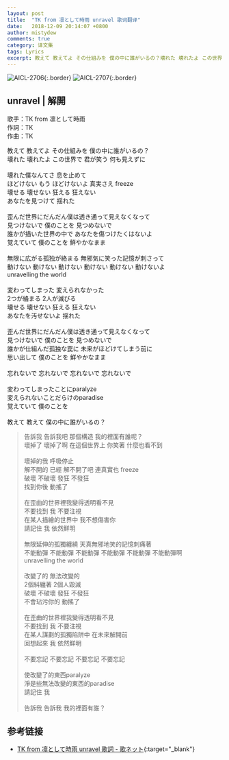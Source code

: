 ```yaml
---
layout: post
title:  "TK from 凛として時雨 unravel 歌词翻译"
date:   2018-12-09 20:14:07 +0800
author: mistydew
comments: true
category: 译文集
tags: Lyrics
excerpt: 教えて 教えてよ その仕組みを 僕の中に誰がいるの？壊れた 壊れたよ この世界で 君が笑う 何も見えずに。
---
```

![AICL-2706](https://mistydew.github.io/assets/images/cover/misc/AICL-2706.jpg){:.border}
![AICL-2707](https://mistydew.github.io/assets/images/cover/misc/AICL-2707.jpg){:.border}

## unravel | 解開

歌手：TK from 凛として時雨<br>
作詞：TK<br>
作曲：TK

<div class="lyric-original">
<p>
教えて 教えてよ その仕組みを 僕の中に誰がいるの？<br>
壊れた 壊れたよ この世界で 君が笑う 何も見えずに<br>
<br>
壊れた僕なんてさ 息を止めて<br>
ほどけない もう ほどけないよ 真実さえ freeze<br>
壊せる 壊せない 狂える 狂えない<br>
あなたを見つけて 揺れた<br>
<br>
歪んだ世界にだんだん僕は透き通って見えなくなって<br>
見つけないで 僕のことを 見つめないで<br>
誰かが描いた世界の中で あなたを傷つけたくはないよ<br>
覚えていて 僕のことを 鮮やかなまま<br>
<br>
無限に広がる孤独が絡まる 無邪気に笑った記憶が刺さって<br>
動けない 動けない 動けない 動けない 動けない 動けないよ<br>
unravelling the world<br>
<br>
変わってしまった 変えられなかった<br>
2つが絡まる 2人が滅びる<br>
壊せる 壊せない 狂える 狂えない<br>
あなたを汚せないよ 揺れた<br>
<br>
歪んだ世界にだんだん僕は透き通って見えなくなって<br>
見つけないで 僕のことを 見つめないで<br>
誰かが仕組んだ孤独な罠に 未来がほどけてしまう前に<br>
思い出して 僕のことを 鮮やかなまま<br>
<br>
忘れないで 忘れないで 忘れないで 忘れないで<br>
<br>
変わってしまったことにparalyze<br>
変えられないことだらけのparadise<br>
覚えていて 僕のことを<br>
<br>
教えて 教えて 僕の中に誰がいるの？
</p>
</div>

<div class="lyric-translation">
<blockquote>
告訴我 告訴我吧 那個構造 我的裡面有誰呢？<br>
壞掉了 壞掉了啊 在這個世界上 你笑著 什麼也看不到<br>
<br>
壞掉的我 呼吸停止<br>
解不開的 已經 解不開了吧 連真實也 freeze<br>
破壞 不破壞 發狂 不發狂<br>
找到你後 動搖了<br>
<br>
在歪曲的世界裡我變得透明看不見<br>
不要找到 我 不要注視<br>
在某人描繪的世界中 我不想傷害你<br>
請記住 我 依然鮮明<br>
<br>
無限延伸的孤獨纏繞 天真無邪地笑的記憶刺痛著<br>
不能動彈 不能動彈 不能動彈 不能動彈 不能動彈 不能動彈啊<br>
unravelling the world<br>
<br>
改變了的 無法改變的<br>
2個糾纏著 2個人毀滅<br>
破壞 不破壞 發狂 不發狂<br>
不會玷污你的 動搖了<br>
<br>
在歪曲的世界裡我變得透明看不見<br>
不要找到 我 不要注視<br>
在某人謀劃的孤獨陷阱中 在未來解開前<br>
回想起來 我 依然鮮明<br>
<br>
不要忘記 不要忘記 不要忘記 不要忘記<br>
<br>
使改變了的東西paralyze<br>
淨是些無法改變的東西的paradise<br>
請記住 我<br>
<br>
告訴我 告訴我 我的裡面有誰？
</blockquote>
</div>

## 参考链接

* [TK from 凛として時雨 unravel 歌詞 - 歌ネット](https://www.uta-net.com/song/167353){:target="_blank"}
